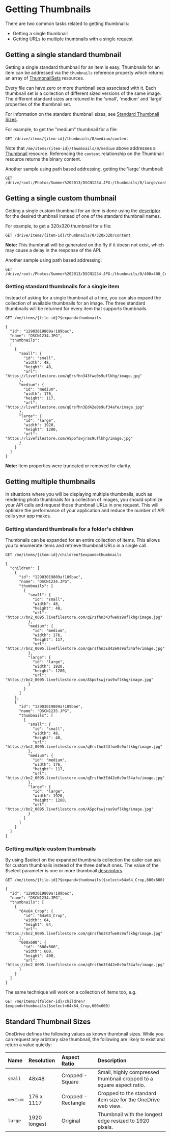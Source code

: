 ﻿# Getting Thumbnails

There are two common tasks related to getting thumbnails:
* Getting a single thumbnail
* Getting URLs to multiple thumbnails with a single request

## Getting a single standard thumbnail

Getting a single standard thumbnail for an item is easy. Thumbnails for an item
can be addressed via the `thumbnails` reference property which returns an array
of [ThumbnailSets](../resource/thumbnail_set.md) resources.

Every file can have zero or more thumbnail sets associated with it. Each
thumbnail set is a collection of different sized versions of the same image.
The different standard sizes are retuned in the 'small', 'medium' and 'large'
properties of the thumbnail set.

For information on the standard thumbnail sizes, see
[Standard Thumbnail Sizes](#standardthumbnailsizes).

For example, to get the "medium" thumbnail for a file:
```
GET /drive/items/{item-id}/thumbnails/0/medium/content
```

Note that `/me/items/{item-id}/thumbnails/0/medium` above addresses a
[Thumbnail](../resource/thumbnail.md) resource. Referencing the `content`
relationship on the Thumbnail resource returns the binary content.

Another sample using path based addressing, getting the 'large' thumbnail:
```
GET /drive/root:/Photos/Summer%202013/DSCN1234.JPG:/thumbnails/0/large/content
```

## Getting a single custom thumbnail

Getting a single custom thumbnail for an item is done using
the [descriptor](../misc/thumbnail_descriptor.md)
for the desired thumbnail instead of one of the standard thumbnail names.

For example, to get a 320x320 thumbnail for a file:
```
GET /drive/items/{item-id}/thumbnails/0/320x320/content
```


**Note:** This thumbnail will be generated on the fly if it doesn not exist,
which may cause a delay in the response of the API.

Another sample using path based addressing:
```
GET /drive/root:/Photos/Summer%202013/DSCN1234.JPG:/thumbnails/0/400x400_Crop/content
```

### Getting standard thumbnails for a single item
Instead of asking for a single thumbnail at a time, you can also expand
the collection of available thumbnails for an image. The three standard
thumbnails will be returned for every item that supports thumbnails.

```
GET /me/items/{file-id}?$expand=thumbnails

{
  "id": "12903019809a!109bac",
  "name": "DSCN1234.JPG",
  "thumbnails":
  [
    {
      "small": {
        "id": "small",
        "width": 48,
        "height": 48,
        "url": "https://livefilestore.com/qErsfhn343fwe0s9uflkhg/image.jpg"
      },
      "medium": {
        "id": "medium",
        "width": 176,
        "height": 117,
        "url": "https://livefilestore.com/qErsfhn3Ed42e0s9uf34afe/image.jpg"
      },
      "large": {
        "id": "large",
        "width": 1920,
        "height": 1280,
        "url": "https://livefilestore.com/ASpofswjras9uflkhg/image.jpg"
      }
    }
  ]
}
```
**Note:** Item properties were truncated or removed for clarity.


## Getting multiple thumbnails

In situations where you will be displaying multiple thumbnails, such as rendering
photo thumbnails for a collection of images, you should optimize your API calls
and request those thumbnail URLs in one request. This will optimize the performance
of your application and reduce the number of API calls your app makes.

### Getting standard thumbnails for a folder's children
Thumbnails can be expanded for an entire collection of items. This allows you
to enumerate items and retrieve thumbnail URLs in a single call.

```
GET /me/items/{item-id}/children?$expand=thumbnails

{
  "children": [
    {
      "id": "12903019809a!109bac",
      "name": "DSCN1234.JPG",
      "thumbnails": [
        {
          "small": {
            "id": "small",
            "width": 48,
            "height": 48,
            "url": "https://bn2_0095.livefilestore.com/qErsfhn343fwe0s9uflkhg/image.jpg"
          },
          "medium": {
            "id": "medium",
            "width": 176,
            "height": 117,
            "url": "https://bn2_0095.livefilestore.com/qErsfhn3Ed42e0s9uf34afe/image.jpg"
          },
          "large": {
            "id": "large",
            "width": 1920,
            "height": 1280,
            "url": "https://bn2_0095.livefilestore.com/ASpofswjras9uflkhg/image.jpg"
          }
        }
      ]
    },
    {
      "id": "12903019809a!109bae",
      "name": "DSCN1235.JPG",
      "thumbnails": [
        {
          "small": {
            "id": "small",
            "width": 48,
            "height": 48,
            "url": "https://bn2_0095.livefilestore.com/qErsfhn343fwe0s9uflkhg/image.jpg"
          },
          "medium": {
            "id": "medium",
            "width": 176,
            "height": 117,
            "url": "https://bn2_0095.livefilestore.com/qErsfhn3Ed42e0s9uf34afe/image.jpg"
          },
          "large": {
            "id": "large",
            "width": 1920,
            "height": 1280,
            "url": "https://bn2_0095.livefilestore.com/ASpofswjras9uflkhg/image.jpg"
          }
        }
      ]
    }
  ]
}
```

### Getting multiple custom thumbnails

By using $select on the expanded thumbnails collection
the caller can ask for custom thumbnails instead of the three default ones.
The value of the $select parameter is one or more thumbnail
 [descriptors](../misc/thumbnail_descriptor.md).

```
GET /me/items/{file-id}?$expand=thumbnails($select=64x64_Crop,600x600)

{
  "id": "12903019809a!109bac",
  "name": "DSCN1234.JPG",
  "thumbnails": [
    {
      "64x64_Crop": {
        "id": "64x64_Crop",
        "width": 64,
        "height": 64,
        "url": "https://bn2_0095.livefilestore.com/qErsfhn343fwe0s9uflkhg/image.jpg"
      },
      "600x600": {
        "id": "600x600",
        "width": 600,
        "height": 400,
        "url": "https://bn2_0095.livefilestore.com/qErsfhn3Ed42e0s9uf34afe/image.jpg"
      }
    }
  ]
}
```

The same technique will work on a collection of items too, e.g.

```
GET /me/items/{folder-id}/children?$expand=thumbnails($select=64x64_Crop,600x600)

```

## Standard Thumbnail Sizes

OneDrive defines the following values as known thumbnail sizes. While you can
request any arbitrary size thumbnail, the following are likely to exist and
return a value quickly:

 Name     | Resolution   | Aspect Ratio        | Description
:---------|:-------------|:--------------------|:---------------------------------------------------------------------
 `small`  | 48x48        | Cropped - Square    | Small, highly compressed thumbnail cropped to a square aspect ratio.
 `medium` | 176 x 1117   | Cropped - Rectangle | Cropped to the standard item size for the OneDrive web view.
 `large`  | 1920 longest | Original            | Thumbnail with the longest edge resized to 1920 pixels.
